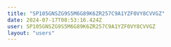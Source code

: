 ```yaml
---
title: "SP105GNSZG9S5M6G89K6ZR257C9A1YZF0VY8CVVGZ"
date: 2024-07-17T08:53:16.424Z
user: SP105GNSZG9S5M6G89K6ZR257C9A1YZF0VY8CVVGZ
layout: "users"
---
```

    
